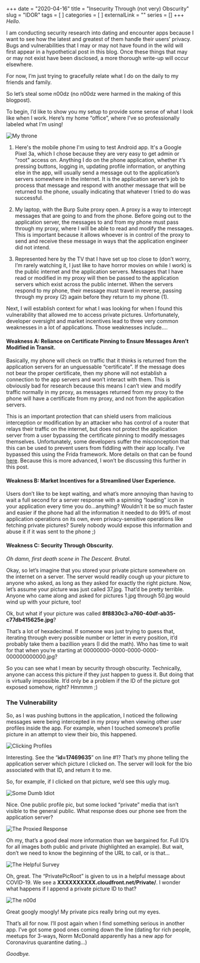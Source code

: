 +++
date = "2020-04-16"
title = "Insecurity Through (not very) Obscurity"
slug = "IDOR"
tags = [
]
categories = [
]
externalLink = ""
series = []
+++
*Hello.*

I am conducting security research into dating and encounter apps because I want to see how the latest and greatest of them handle their users’ privacy. Bugs and vulnerabilities that I may or may not have found in the wild will first appear in a hypothetical post in this blog. Once these things that may or may not exist have been disclosed, a more thorough write-up will occur elsewhere. 

For now, I’m just trying to gracefully relate what I do on the daily to my friends and family.

So let’s steal some n00dz (no n00dz were harmed in the making of this blogpost).

To begin, I’d like to show you my setup to provide some sense of what I look like when I work. Here’s my home “office”, where I've so professionally labeled what I'm using!

![My throne](../post1/Picture1.png)

1. Here's the mobile phone I'm using to test Android app. It's a Google Pixel 3a, which I chose because they are very easy to get admin or "root" access on. Anything I do on the phone application, whether it’s pressing buttons, logging in, updating profile information, or anything else in the app, will usually send a message out to the application’s servers somewhere in the internet. It is the application server’s job to process that message and respond with another message that will be returned to the phone, usually indicating that whatever I tried to do was successful.

2. My laptop, with the Burp Suite proxy open. A proxy is a way to intercept messages that are going to and from the phone. Before going out to the application server, the messages to and from my phone must pass through my proxy, where I will be able to read and modify the messages. This is important because it allows whoever is in control of the proxy to send and receive these message in ways that the application engineer did not intend.

3. Represented here by the TV that I have set up too close to (don’t worry, I’m rarely watching it, I just like to have horror movies on while I work) is the public internet and the application servers. Messages that I have read or modified in my proxy will then be passed to the application servers which exist across the public internet. When the servers respond to my phone, their message must travel in reverse, passing through my proxy (2) again before they return to my phone (1).

Next, I will establish context for what I was looking for when I found this vulnerability that allowed me to access private pictures. Unfortunately, developer oversight and market incentives lead to three very common weaknesses in a lot of applications. Those weaknesses include....

#### Weakness A: Reliance on Certificate Pinning to Ensure Messages Aren’t Modified in Transit. 

Basically, my phone will check on traffic that it thinks is returned from the application servers for an unguessable “certificate”.  If the message does not bear the proper certificate, then my phone will not establish a connection to the app servers and won’t interact with them. This is obviously bad for research because this means I can’t view and modify traffic normally in my proxy, as messages returned from my proxy to the phone will have a certificate from my proxy, and not from the application servers.

This is an important protection that can shield users from malicious interception or modification by an attacker who has control of a router that relays their traffic on the internet, but does not protect the application server from a user bypassing the certificate pinning to modify messages themselves. Unfortunately, some developers suffer the misconception that this can be used to prevent users from fiddling with their app locally. I’ve bypassed this using the Frida framework. More details on that can be found [here](https://medium.com/@ved_wayal/hail-frida-the-universal-ssl-pinning-bypass-for-android-e9e1d733d29). Because this is more advanced, I won’t be discussing this further in this post.

#### Weakness B: Market Incentives for a Streamlined User Experience. 

Users don’t like to be kept waiting, and what’s more annoying than having to wait a full second for a server response with a spinning “loading” icon in your application every time you do...anything? Wouldn’t it be so much faster and easier if the phone had all the information it needed to do 99% of most application operations on its own, even privacy-sensitive operations like fetching private pictures? Surely nobody would expose this information and abuse it if it was sent to the phone ;)

#### Weakness C: Security Through Obscurity. 

*Oh damn, first death scene in The Descent. Brutal.* 

Okay, so let’s imagine that you stored your private picture somewhere on the internet on a server. The server would readily cough up your picture to anyone who asked, as long as they asked for exactly the right picture. Now, let’s assume your picture was just called 37.jpg. That’d be pretty terrible. Anyone who came along and asked for pictures 1.jpg through 50.jpg would wind up with your picture, too!

Ok, but what if your picture was called **8f8830c3-a760-40df-ab35-c77db415625e.jpg**? 

That’s a lot of hexadecimal. If someone was just trying to guess that, iterating through every possible number or letter in every position, it’d probably take them a bazillion years (I did the math). Who has time to wait for that when you’re starting at 00000000-0000-0000-0000-000000000000.jpg? 

So you can see what I mean by security through obscurity. Technically, anyone can access this picture if they just happen to guess it. But doing that is virtually impossible. It’d only be a problem if the ID of the picture got exposed somehow, right? Hmmmm ;)

### The Vulnerability

So, as I was pushing buttons in the application, I noticed the following messages were being intercepted in my proxy when viewing other user profiles inside the app. For example, when I touched someone’s profile picture in an attempt to view their bio, this happened. 

![Clicking Profiles](../post1/Picture2.png)

Interesting. See the “**id=17469635**” on line #1? That’s my phone telling the application server which picture I clicked on. The server will look for the bio associated with that ID, and return it to me.

So, for example, if I clicked on that picture, we’d see this ugly mug.
 
![Some Dumb Idiot](../post1/Picture3.png)

Nice. One public profile pic, but some locked “private” media that isn’t visible to the general public. What response does our phone see from the application server?

![The Proxied Response](../post1/Picture4.png)

Oh my, that’s a good deal more information than we bargained for. Full ID’s for all images both public and private (highlighted an example). But wait, don’t we need to know the beginning of the URL to call, or is that...

![The Helpful Survey](../post1/Picture5.png)

Oh, great. The “PrivatePicRoot” is given to us in a helpful message about COVID-19. We see a **XXXXXXXXXX.cloudfront.net/Private/**. I wonder what happens if I append a private picture ID to that?

![The n00d](../post1/Picture6.png)

Great googly moogly! My private pics really bring out my eyes.

That’s all for now. I’ll post again when I find something serious in another app. I’ve got some good ones coming down the line (dating for rich people, meetups for 3-ways, Norm McDonald apparently has a new app for Coronavirus quarantine dating…)

*Goodbye.*
